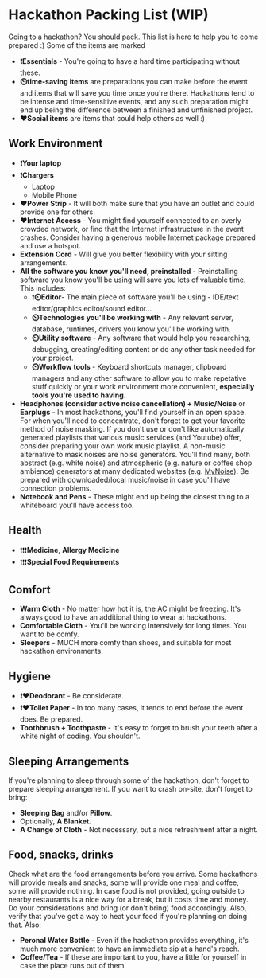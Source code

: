 # Hackathon Packing List (WIP)

Going to a hackathon? You should pack. This list is here to help you to come prepared :)
Some of the items are marked
- **❗Essentials** - You're going to have a hard time participating without these.
- **⏲️time-saving items** are preparations you can make before the event and items that will save you time once you're there. Hackathons tend to be intense and time-sensitive events, and any such preparation might end up being the difference between a finished and unfinished project.
- **❤️Social items**  are items that could help others as well :)

## Work Environment

- **❗Your laptop**
- **❗Chargers**
  - Laptop
  - Mobile Phone
- **❤️Power Strip** - It will both make sure that you have an outlet and could provide one for others.
- **❤️Internet Access** - You might find yourself connected to an overly crowded network, or find that the Internet infrastructure in the event crashes. Consider having a generous mobile Internet package prepared and use a hotspot.
- **Extension Cord** - Will give you better flexibility with your sitting arrangements.
- **All the software you know you'll need, preinstalled** - Preinstalling software you know you'll be using will save you lots of valuable time. This includes:
  - **❗⏲️Editor**- The main piece of software you'll be using - IDE/text editor/graphics editor/sound editor...
  - **⏲️Technologies you'll be working with** - Any relevant server, database, runtimes, drivers you know you'll be working with.
  - **⏲️Utility software** - Any software that would help you researching, debugging, creating/editing content or do any other task needed for your project.
  - **⏲️Workflow tools** - Keyboard shortcuts manager, clipboard managers and any other software to allow you to make repetative stuff quickly or your work environment more convenient, **especially tools you're used to having**.
- **Headphones (consider active noise cancellation) + Music/Noise** or **Earplugs** - In most hackathons, you'll find yourself in an open space. For when you'll need to concentrate, don't forget to get your favorite method of noise masking.
If you don't use or don't like automatically generated playlists that various music services (and Youtube) offer, consider preparing your own work music playlist.
A non-music alternative to mask noises are noise generators. You'll find many, both abstract (e.g. white noise) and atmospheric (e.g. nature or coffee shop ambience) generators at many dedicated websites (e.g. [MyNoise](https://mynoise.net/)).
Be prepared with downloaded/local music/noise in case you'll have connection problems.
- **Notebook and Pens** - These might end up being the closest thing to a whiteboard you'll have access too.

## Health
- ❗❗❗**Medicine**, **Allergy Medicine**
- ❗❗❗**Special Food Requirements**

## Comfort
- **Warm Cloth** - No matter how hot it is, the AC might be freezing. It's always good to have an additional thing to wear at hackathons.
- **Comfortable Cloth** - You'll be working intensively for long times. You want to be comfy.
- **Sleepers** - MUCH more comfy than shoes, and suitable for most hackathon environments.
## Hygiene
- **❗❤️Deodorant** - Be considerate.
- **❗❤️Toilet Paper** - In too many cases, it tends to end before the event does. Be prepared.
- **Toothbrush + Toothpaste** - It's easy to forget to brush your teeth after a white night of coding. You shouldn't.
## Sleeping Arrangements
If you're planning to sleep through some of the hackathon, don't forget to prepare sleeping arrangement. If you want to crash on-site, don't forget to bring:
- **Sleeping Bag** and/or **Pillow**.
- Optionally, **A Blanket**.
- **A Change of Cloth** - Not necessary, but a nice refreshment after a night.
## Food, snacks, drinks
Check what are the food arrangements before you arrive. Some hackathons will provide meals and snacks, some will provide one meal and coffee, some will provide nothing.
In case food is not provided, going outside to nearby restaurants is a nice way for a break, but it costs time and money. Do your considerations and bring (or don't bring) food accordingly. Also, verify that you've got a way to heat your food if you're planning on doing that. Also:
- **Peronal Water Bottle** - Even if the hackathon provides everything, it's much more convenient to have an immediate sip at a hand's reach.
- **Coffee/Tea** - If these are important to you, have a little for yourself in case the place runs out of them.
